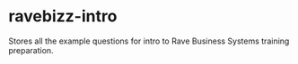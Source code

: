 # ravebizz-intro

Stores all the example questions for intro to Rave Business Systems training preparation.
